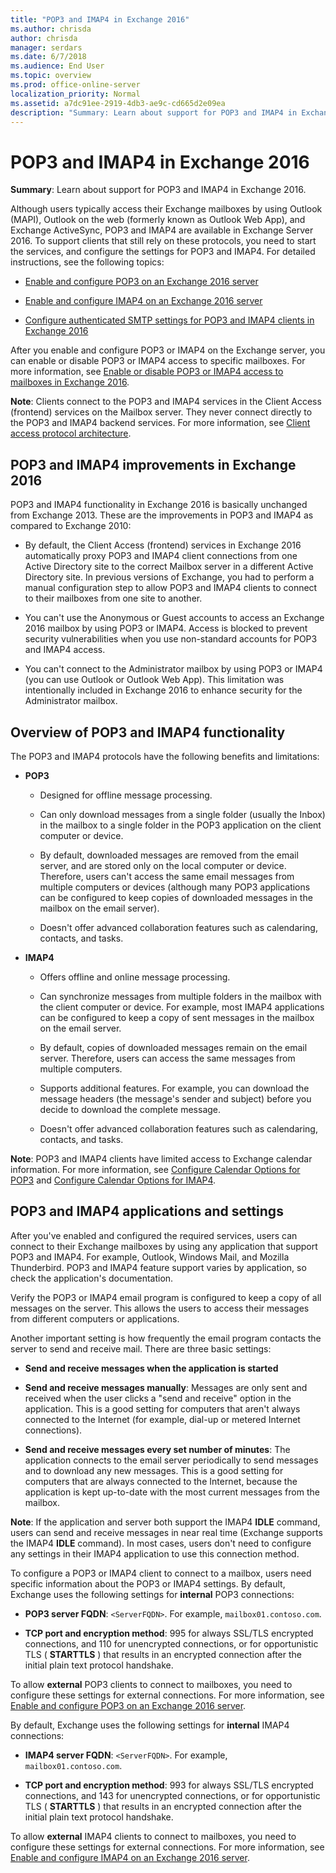 ```yaml
---
title: "POP3 and IMAP4 in Exchange 2016"
ms.author: chrisda
author: chrisda
manager: serdars
ms.date: 6/7/2018
ms.audience: End User
ms.topic: overview
ms.prod: office-online-server
localization_priority: Normal
ms.assetid: a7dc91ee-2919-4db3-ae9c-cd665d2e09ea
description: "Summary: Learn about support for POP3 and IMAP4 in Exchange 2016."
---
```


# POP3 and IMAP4 in Exchange 2016

 **Summary**: Learn about support for POP3 and IMAP4 in Exchange 2016.
  
Although users typically access their Exchange mailboxes by using Outlook (MAPI), Outlook on the web (formerly known as Outlook Web App), and Exchange ActiveSync, POP3 and IMAP4 are available in Exchange Server 2016. To support clients that still rely on these protocols, you need to start the services, and configure the settings for POP3 and IMAP4. For detailed instructions, see the following topics:
  
- [Enable and configure POP3 on an Exchange 2016 server](configure-pop3.md)
    
- [Enable and configure IMAP4 on an Exchange 2016 server](configure-imap4.md)
    
- [Configure authenticated SMTP settings for POP3 and IMAP4 clients in Exchange 2016](configure-authenticated-smtp.md)
    
After you enable and configure POP3 or IMAP4 on the Exchange server, you can enable or disable POP3 or IMAP4 access to specific mailboxes. For more information, see [Enable or disable POP3 or IMAP4 access to mailboxes in Exchange 2016](configure-mailbox-access.md).
  
 **Note**: Clients connect to the POP3 and IMAP4 services in the Client Access (frontend) services on the Mailbox server. They never connect directly to the POP3 and IMAP4 backend services. For more information, see [Client access protocol architecture](../../architecture/architecture.md#ClientAccessProtocol).
  
## POP3 and IMAP4 improvements in Exchange 2016

POP3 and IMAP4 functionality in Exchange 2016 is basically unchanged from Exchange 2013. These are the improvements in POP3 and IMAP4 as compared to Exchange 2010:
  
- By default, the Client Access (frontend) services in Exchange 2016 automatically proxy POP3 and IMAP4 client connections from one Active Directory site to the correct Mailbox server in a different Active Directory site. In previous versions of Exchange, you had to perform a manual configuration step to allow POP3 and IMAP4 clients to connect to their mailboxes from one site to another.
    
- You can't use the Anonymous or Guest accounts to access an Exchange 2016 mailbox by using POP3 or IMAP4. Access is blocked to prevent security vulnerabilities when you use non-standard accounts for POP3 and IMAP4 access.
    
- You can't connect to the Administrator mailbox by using POP3 or IMAP4 (you can use Outlook or Outlook Web App). This limitation was intentionally included in Exchange 2016 to enhance security for the Administrator mailbox.
    
## Overview of POP3 and IMAP4 functionality
<a name="Overview"> </a>

The POP3 and IMAP4 protocols have the following benefits and limitations:
  
- **POP3**
    
  - Designed for offline message processing.
    
  - Can only download messages from a single folder (usually the Inbox) in the mailbox to a single folder in the POP3 application on the client computer or device.
    
  - By default, downloaded messages are removed from the email server, and are stored only on the local computer or device. Therefore, users can't access the same email messages from multiple computers or devices (although many POP3 applications can be configured to keep copies of downloaded messages in the mailbox on the email server).
    
  - Doesn't offer advanced collaboration features such as calendaring, contacts, and tasks.
    
- **IMAP4**
    
  - Offers offline and online message processing.
    
  - Can synchronize messages from multiple folders in the mailbox with the client computer or device. For example, most IMAP4 applications can be configured to keep a copy of sent messages in the mailbox on the email server.
    
  - By default, copies of downloaded messages remain on the email server. Therefore, users can access the same messages from multiple computers.
    
  - Supports additional features. For example, you can download the message headers (the message's sender and subject) before you decide to download the complete message.
    
  - Doesn't offer advanced collaboration features such as calendaring, contacts, and tasks.
    
 **Note**: POP3 and IMAP4 clients have limited access to Exchange calendar information. For more information, see [Configure Calendar Options for POP3](http://technet.microsoft.com/library/ac3d60a0-8697-4c06-9e93-f8d2c4b157b6.aspx) and [Configure Calendar Options for IMAP4](http://technet.microsoft.com/library/6679c8b2-3f0f-449a-a17c-a7b30001538c.aspx).
  
## POP3 and IMAP4 applications and settings
<a name="SendReceive"> </a>

After you've enabled and configured the required services, users can connect to their Exchange mailboxes by using any application that support POP3 and IMAP4. For example, Outlook, Windows Mail, and Mozilla Thunderbird. POP3 and IMAP4 feature support varies by application, so check the application's documentation.
  
Verify the POP3 or IMAP4 email program is configured to keep a copy of all messages on the server. This allows the users to access their messages from different computers or applications.
  
Another important setting is how frequently the email program contacts the server to send and receive mail. There are three basic settings:
  
- **Send and receive messages when the application is started**
    
- **Send and receive messages manually**: Messages are only sent and received when the user clicks a "send and receive" option in the application. This is a good setting for computers that aren't always connected to the Internet (for example, dial-up or metered Internet connections).
    
- **Send and receive messages every set number of minutes**: The application connects to the email server periodically to send messages and to download any new messages. This is a good setting for computers that are always connected to the Internet, because the application is kept up-to-date with the most current messages from the mailbox.
    
 **Note**: If the application and server both support the IMAP4 **IDLE** command, users can send and receive messages in near real time (Exchange supports the IMAP4 **IDLE** command). In most cases, users don't need to configure any settings in their IMAP4 application to use this connection method. 
  
To configure a POP3 or IMAP4 client to connect to a mailbox, users need specific information about the POP3 or IMAP4 settings. By default, Exchange uses the following settings for **internal** POP3 connections: 
  
- **POP3 server FQDN**:  `<ServerFQDN>`. For example,  `mailbox01.contoso.com`.
    
- **TCP port and encryption method**: 995 for always SSL/TLS encrypted connections, and 110 for unencrypted connections, or for opportunistic TLS ( **STARTTLS** ) that results in an encrypted connection after the initial plain text protocol handshake. 
    
To allow **external** POP3 clients to connect to mailboxes, you need to configure these settings for external connections. For more information, see [Enable and configure POP3 on an Exchange 2016 server](configure-pop3.md).
  
By default, Exchange uses the following settings for **internal** IMAP4 connections: 
  
- **IMAP4 server FQDN**:  `<ServerFQDN>`. For example,  `mailbox01.contoso.com`.
    
- **TCP port and encryption method**: 993 for always SSL/TLS encrypted connections, and 143 for unencrypted connections, or for opportunistic TLS ( **STARTTLS** ) that results in an encrypted connection after the initial plain text protocol handshake. 
    
To allow **external** IMAP4 clients to connect to mailboxes, you need to configure these settings for external connections. For more information, see [Enable and configure IMAP4 on an Exchange 2016 server](configure-imap4.md).
  

